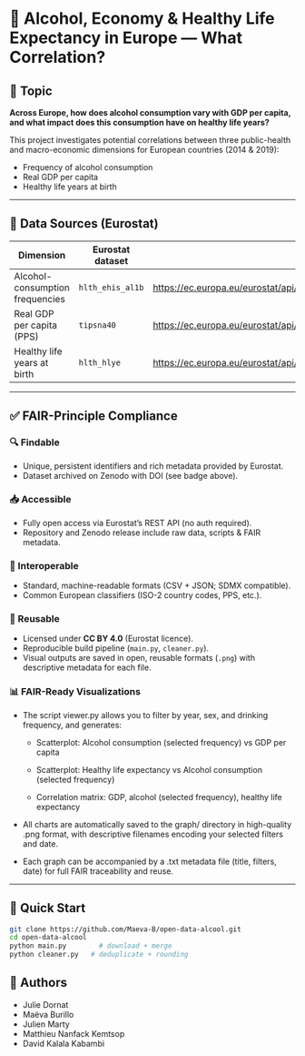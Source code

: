 # 🥂 Alcohol, Economy & Healthy Life Expectancy in Europe — What Correlation?

## 🎯 Topic

**Across Europe, how does alcohol consumption vary with GDP per capita, and what impact does this consumption have on healthy life years?**

This project investigates potential correlations between three public-health and macro-economic dimensions for European countries (2014 & 2019):

- Frequency of alcohol consumption  
- Real GDP per capita  
- Healthy life years at birth

---

## 🔗 Data Sources (Eurostat)

| Dimension | Eurostat dataset | API endpoint |
|-----------|------------------|--------------|
| Alcohol-consumption frequencies | `hlth_ehis_al1b` | <https://ec.europa.eu/eurostat/api/dissemination/statistics/1.0/data/hlth_ehis_al1b> |
| Real GDP per capita (PPS) | `tipsna40` | <https://ec.europa.eu/eurostat/api/dissemination/statistics/1.0/data/tipsna40> |
| Healthy life years at birth | `hlth_hlye` | <https://ec.europa.eu/eurostat/api/dissemination/statistics/1.0/data/hlth_hlye> |

---

## ✅ FAIR-Principle Compliance

### 🔍 Findable
- Unique, persistent identifiers and rich metadata provided by Eurostat.  
- Dataset archived on Zenodo with DOI (see badge above).

### 📥 Accessible
- Fully open access via Eurostat’s REST API (no auth required).  
- Repository and Zenodo release include raw data, scripts & FAIR metadata.

### 🔗 Interoperable
- Standard, machine-readable formats (CSV + JSON; SDMX compatible).  
- Common European classifiers (ISO-2 country codes, PPS, etc.).

### 🔁 Reusable
- Licensed under **CC BY 4.0** (Eurostat licence).   
- Reproducible build pipeline (`main.py`, `cleaner.py`).
- Visual outputs are saved in open, reusable formats (`.png`) with descriptive metadata for each file.

### 📊 FAIR-Ready Visualizations
- The script viewer.py allows you to filter by year, sex, and drinking frequency, and generates:

    - Scatterplot: Alcohol consumption (selected frequency) vs GDP per capita

    - Scatterplot: Healthy life expectancy vs Alcohol consumption (selected frequency)

    - Correlation matrix: GDP, alcohol (selected frequency), healthy life expectancy

- All charts are automatically saved to the graph/ directory in high-quality .png format, with descriptive filenames encoding your selected filters and date.

- Each graph can be accompanied by a .txt metadata file (title, filters, date) for full FAIR traceability and reuse.
---

## 🚀 Quick Start

```bash
git clone https://github.com/Maeva-B/open-data-alcool.git
cd open-data-alcool
python main.py        # download + merge 
python cleaner.py   # deduplicate + rounding
```

## 👥 Authors

- Julie Dornat
- Maëva Burillo
- Julien Marty
- Matthieu Nanfack Kemtsop
- David Kalala Kabambi
